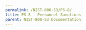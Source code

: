 ```yaml
---
permalink: /NIST-800-53/PS-8/
title: PS-8 - Personnel Sanctions
parent: NIST-800-53 Documentation
---
```

